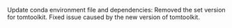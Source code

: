 Update conda environment file and dependencies: Removed the set version for tomtoolkit. Fixed issue caused by the new version of tomtoolkit.